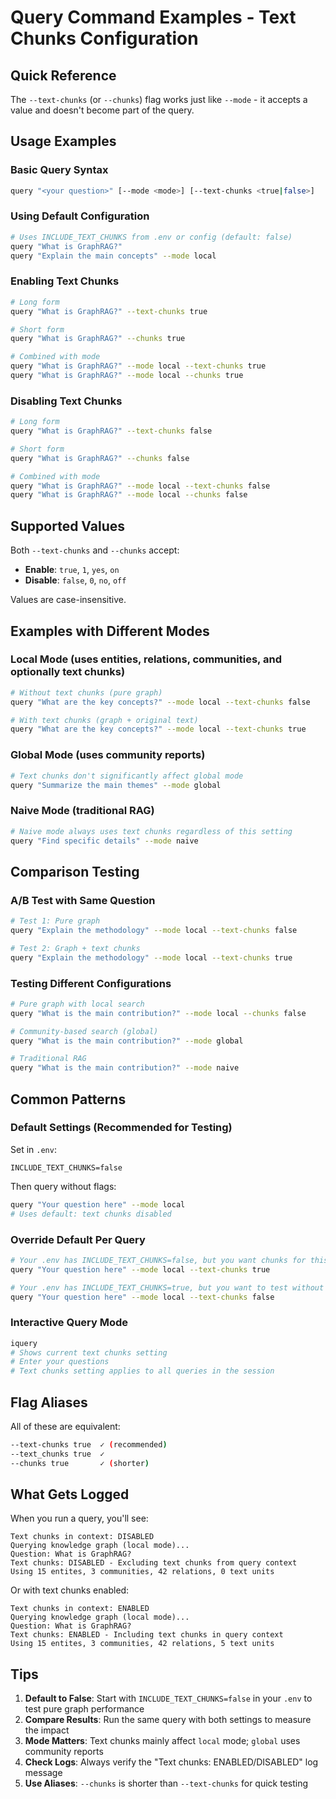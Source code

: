 # Query Command Examples - Text Chunks Configuration

## Quick Reference

The `--text-chunks` (or `--chunks`) flag works just like `--mode` - it accepts a value and doesn't become part of the query.

## Usage Examples

### Basic Query Syntax
```bash
query "<your question>" [--mode <mode>] [--text-chunks <true|false>]
```

### Using Default Configuration
```bash
# Uses INCLUDE_TEXT_CHUNKS from .env or config (default: false)
query "What is GraphRAG?"
query "Explain the main concepts" --mode local
```

### Enabling Text Chunks
```bash
# Long form
query "What is GraphRAG?" --text-chunks true

# Short form
query "What is GraphRAG?" --chunks true

# Combined with mode
query "What is GraphRAG?" --mode local --text-chunks true
query "What is GraphRAG?" --mode local --chunks true
```

### Disabling Text Chunks
```bash
# Long form
query "What is GraphRAG?" --text-chunks false

# Short form  
query "What is GraphRAG?" --chunks false

# Combined with mode
query "What is GraphRAG?" --mode local --text-chunks false
query "What is GraphRAG?" --mode local --chunks false
```

## Supported Values

Both `--text-chunks` and `--chunks` accept:
- **Enable**: `true`, `1`, `yes`, `on`
- **Disable**: `false`, `0`, `no`, `off`

Values are case-insensitive.

## Examples with Different Modes

### Local Mode (uses entities, relations, communities, and optionally text chunks)
```bash
# Without text chunks (pure graph)
query "What are the key concepts?" --mode local --text-chunks false

# With text chunks (graph + original text)
query "What are the key concepts?" --mode local --text-chunks true
```

### Global Mode (uses community reports)
```bash
# Text chunks don't significantly affect global mode
query "Summarize the main themes" --mode global
```

### Naive Mode (traditional RAG)
```bash
# Naive mode always uses text chunks regardless of this setting
query "Find specific details" --mode naive
```

## Comparison Testing

### A/B Test with Same Question
```bash
# Test 1: Pure graph
query "Explain the methodology" --mode local --text-chunks false

# Test 2: Graph + text chunks
query "Explain the methodology" --mode local --text-chunks true
```

### Testing Different Configurations
```bash
# Pure graph with local search
query "What is the main contribution?" --mode local --chunks false

# Community-based search (global)
query "What is the main contribution?" --mode global

# Traditional RAG
query "What is the main contribution?" --mode naive
```

## Common Patterns

### Default Settings (Recommended for Testing)
Set in `.env`:
```env
INCLUDE_TEXT_CHUNKS=false
```

Then query without flags:
```bash
query "Your question here" --mode local
# Uses default: text chunks disabled
```

### Override Default Per Query
```bash
# Your .env has INCLUDE_TEXT_CHUNKS=false, but you want chunks for this query
query "Your question here" --mode local --text-chunks true

# Your .env has INCLUDE_TEXT_CHUNKS=true, but you want to test without chunks
query "Your question here" --mode local --text-chunks false
```

### Interactive Query Mode
```bash
iquery
# Shows current text chunks setting
# Enter your questions
# Text chunks setting applies to all queries in the session
```

## Flag Aliases

All of these are equivalent:
```bash
--text-chunks true  ✓ (recommended)
--text_chunks true  ✓
--chunks true       ✓ (shorter)
```

## What Gets Logged

When you run a query, you'll see:
```
Text chunks in context: DISABLED
Querying knowledge graph (local mode)...
Question: What is GraphRAG?
Text chunks: DISABLED - Excluding text chunks from query context
Using 15 entites, 3 communities, 42 relations, 0 text units
```

Or with text chunks enabled:
```
Text chunks in context: ENABLED
Querying knowledge graph (local mode)...
Question: What is GraphRAG?
Text chunks: ENABLED - Including text chunks in query context
Using 15 entites, 3 communities, 42 relations, 5 text units
```

## Tips

1. **Default to False**: Start with `INCLUDE_TEXT_CHUNKS=false` in your `.env` to test pure graph performance
2. **Compare Results**: Run the same query with both settings to measure the impact
3. **Mode Matters**: Text chunks mainly affect `local` mode; `global` uses community reports
4. **Check Logs**: Always verify the "Text chunks: ENABLED/DISABLED" log message
5. **Use Aliases**: `--chunks` is shorter than `--text-chunks` for quick testing
